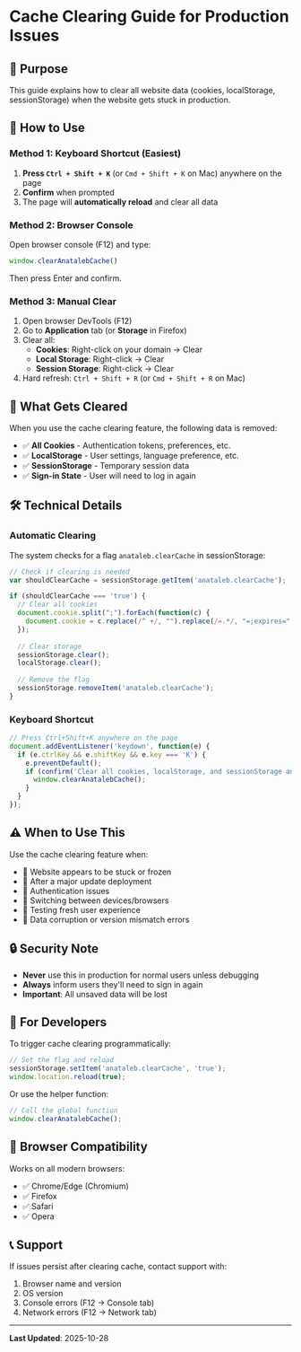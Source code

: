 # Cache Clearing Guide for Production Issues

## 🎯 Purpose

This guide explains how to clear all website data (cookies, localStorage, sessionStorage) when the website gets stuck in production.

## 🚀 How to Use

### Method 1: Keyboard Shortcut (Easiest)

1. **Press `Ctrl + Shift + K`** (or `Cmd + Shift + K` on Mac) anywhere on the page
2. **Confirm** when prompted
3. The page will **automatically reload** and clear all data

### Method 2: Browser Console

Open browser console (F12) and type:

```javascript
window.clearAnatalebCache()
```

Then press Enter and confirm.

### Method 3: Manual Clear

1. Open browser DevTools (F12)
2. Go to **Application** tab (or **Storage** in Firefox)
3. Clear all:
   - **Cookies**: Right-click on your domain → Clear
   - **Local Storage**: Right-click → Clear
   - **Session Storage**: Right-click → Clear
4. Hard refresh: `Ctrl + Shift + R` (or `Cmd + Shift + R` on Mac)

## 🔧 What Gets Cleared

When you use the cache clearing feature, the following data is removed:

- ✅ **All Cookies** - Authentication tokens, preferences, etc.
- ✅ **LocalStorage** - User settings, language preference, etc.
- ✅ **SessionStorage** - Temporary session data
- ✅ **Sign-in State** - User will need to log in again

## 🛠️ Technical Details

### Automatic Clearing

The system checks for a flag `anataleb.clearCache` in sessionStorage:

```javascript
// Check if clearing is needed
var shouldClearCache = sessionStorage.getItem('anataleb.clearCache');

if (shouldClearCache === 'true') {
  // Clear all cookies
  document.cookie.split(";").forEach(function(c) {
    document.cookie = c.replace(/^ +/, "").replace(/=.*/, "=;expires=" + new Date().toUTCString() + ";path=/");
  });
  
  // Clear storage
  sessionStorage.clear();
  localStorage.clear();
  
  // Remove the flag
  sessionStorage.removeItem('anataleb.clearCache');
}
```

### Keyboard Shortcut

```javascript
// Press Ctrl+Shift+K anywhere on the page
document.addEventListener('keydown', function(e) {
  if (e.ctrlKey && e.shiftKey && e.key === 'K') {
    e.preventDefault();
    if (confirm('Clear all cookies, localStorage, and sessionStorage and reload?')) {
      window.clearAnatalebCache();
    }
  }
});
```

## ⚠️ When to Use This

Use the cache clearing feature when:

- 🐛 Website appears to be stuck or frozen
- 🔄 After a major update deployment
- 🔑 Authentication issues
- 📱 Switching between devices/browsers
- 🧪 Testing fresh user experience
- 🚨 Data corruption or version mismatch errors

## 🔒 Security Note

- **Never** use this in production for normal users unless debugging
- **Always** inform users they'll need to sign in again
- **Important**: All unsaved data will be lost

## 📝 For Developers

To trigger cache clearing programmatically:

```javascript
// Set the flag and reload
sessionStorage.setItem('anataleb.clearCache', 'true');
window.location.reload(true);
```

Or use the helper function:

```javascript
// Call the global function
window.clearAnatalebCache();
```

## 🎯 Browser Compatibility

Works on all modern browsers:
- ✅ Chrome/Edge (Chromium)
- ✅ Firefox
- ✅ Safari
- ✅ Opera

## 📞 Support

If issues persist after clearing cache, contact support with:
1. Browser name and version
2. OS version
3. Console errors (F12 → Console tab)
4. Network errors (F12 → Network tab)

---

**Last Updated**: 2025-10-28

